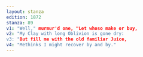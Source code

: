 ```yaml
---
layout: stanza
edition: 1872
stanza: 89
v1: "Well," murmur'd one, "Let whoso make or buy,
v2: "My Clay with long Oblivion is gone dry:
v3: "But fill me with the old familiar Juice,
v4: "Methinks I might recover by and by."
---
```

